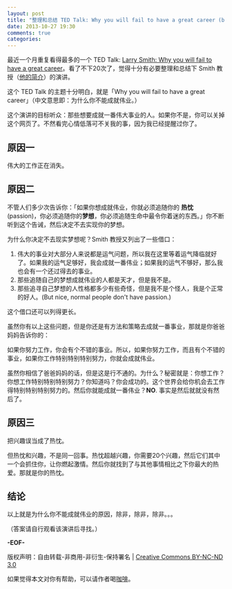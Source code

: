 ```yaml
---
layout: post
title: "整理和总结 TED Talk: Why you will fail to have a great career (by Larry Smith)"
date: 2013-10-27 19:30
comments: true
categories: 
---
```


最近一个月重复看得最多的一个 TED Talk: [Larry Smith: Why you will fail to have a great career](http://www.ted.com/talks/larry_smith_why_you_will_fail_to_have_a_great_career.html)。看了不下20次了，觉得十分有必要整理和总结下 Smith 教授（[他的简介](http://www.ted.com/speakers/larry_smith.html)）的演讲。

这个 TED Talk 的主题十分明白，就是「Why you will fail to have a great career」（中文意思即：为什么你不能成就伟业。）

这个演讲的目标听众：那些想要成就一番伟大事业的人。如果你不是，你可以关掉这个网页了。不然看完心情低落可不关我的事，因为我已经提醒过你了。

## 原因一
伟大的工作正在消失。

## 原因二
不管人们多少次告诉你：「如果你想成就伟业，你就必须追随你的 **热忱** (passion)，你必须追随你的**梦想**，你必须追随生命中最令你着迷的东西。」你不断听到这个告诫，然后决定不去实现你的梦想。

为什么你决定不去现实梦想呢？Smith 教授又列出了一些借口：

 1. 伟大的事业对大部分人来说都是运气问题，所以我在这里等着运气降临就好了。如果我的运气足够好，我会成就一番伟业；如果我的运气不够好，那么我也会有一个还过得去的事业。
 2. 那些追随自己的梦想成就伟业的人都是天才，但是我不是。
 3. 那些追寻自己梦想的人性格都多少有些奇怪，但是我不是个怪人，我是个正常的好人。(But nice, normal people don't have passion.)

这个借口还可以列得更长。

 虽然你有以上这些问题，但是你还是有方法和策略去成就一番事业，那就是你爸爸妈妈告诉你的：

 如果你努力工作，你会有个不错的事业。所以，如果你努力工作，而且有个不错的事业，如果你工作特别特别特别努力，你就会成就伟业。

 虽然你相信了爸爸妈妈的话，但是这是行不通的。为什么？秘密就是：你想工作？你想工作特别特别特别努力？你知道吗？你会成功的。这个世界会给你机会去工作得特别特别特别努力的。然后你就能成就一番伟业？**NO**. 事实是然后就就没有然后了。

## 原因三
把兴趣误当成了热忱。

但热忱和兴趣，不是同一回事。热忱超越兴趣，你需要20个兴趣，然后它们其中一个会抓住你，让你燃起激情。然后你就找到了与其他事情相比之下你最大的热爱。那就是你的热忱。

## 结论
以上就是为什么你不能成就伟业的原因，除非，除非，除非。。。

（答案请自行观看该演讲后寻找。）

**-EOF-**

版权声明：自由转载-非商用-非衍生-保持署名 | [Creative Commons BY-NC-ND 3.0](http://creativecommons.org/licenses/by-nc-nd/3.0/deed.zh "CC 3.0")

如果觉得本文对你有帮助，可以请作者喝[咖啡](http://me.alipay.com/zhaqiang)。

